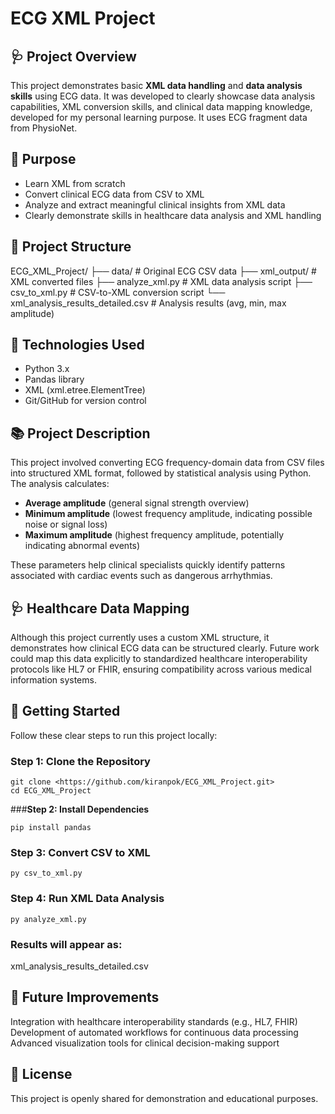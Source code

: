 # ECG XML Project

## 🩺 Project Overview
This project demonstrates basic **XML data handling** and **data analysis skills** using ECG data. It was developed to clearly showcase data analysis capabilities, XML conversion skills, and clinical data mapping knowledge, developed for my personal learning purpose. It uses ECG fragment data from PhysioNet.

## 🎯 Purpose
- Learn XML from scratch
- Convert clinical ECG data from CSV to XML
- Analyze and extract meaningful clinical insights from XML data
- Clearly demonstrate skills in healthcare data analysis and XML handling

## 📂 Project Structure
ECG_XML_Project/ ├── data/ # Original ECG CSV data ├── xml_output/ # XML converted files ├── analyze_xml.py # XML data analysis script ├── csv_to_xml.py # CSV-to-XML conversion script └── xml_analysis_results_detailed.csv # Analysis results (avg, min, max amplitude)


## 🚀 Technologies Used
- Python 3.x
- Pandas library
- XML (xml.etree.ElementTree)
- Git/GitHub for version control

## 📚 **Project Description**
This project involved converting ECG frequency-domain data from CSV files into structured XML format, followed by statistical analysis using Python. The analysis calculates:

- **Average amplitude** (general signal strength overview)
- **Minimum amplitude** (lowest frequency amplitude, indicating possible noise or signal loss)
- **Maximum amplitude** (highest frequency amplitude, potentially indicating abnormal events)

These parameters help clinical specialists quickly identify patterns associated with cardiac events such as dangerous arrhythmias.

## 🩺 **Healthcare Data Mapping**
Although this project currently uses a custom XML structure, it demonstrates how clinical ECG data can be structured clearly. Future work could map this data explicitly to standardized healthcare interoperability protocols like HL7 or FHIR, ensuring compatibility across various medical information systems.

## 🚀 **Getting Started**
Follow these clear steps to run this project locally:

### **Step 1: Clone the Repository**
```shell
git clone <https://github.com/kiranpok/ECG_XML_Project.git>
cd ECG_XML_Project
```

###**Step 2: Install Dependencies**
```shell
pip install pandas
```

### **Step 3: Convert CSV to XML**
```shell
py csv_to_xml.py
```

### **Step 4: Run XML Data Analysis**
```shell
py analyze_xml.py
```

### Results will appear as:

xml_analysis_results_detailed.csv


## 🚀 Future Improvements
Integration with healthcare interoperability standards (e.g., HL7, FHIR)
Development of automated workflows for continuous data processing
Advanced visualization tools for clinical decision-making support


## 📝 License
This project is openly shared for demonstration and educational purposes.




